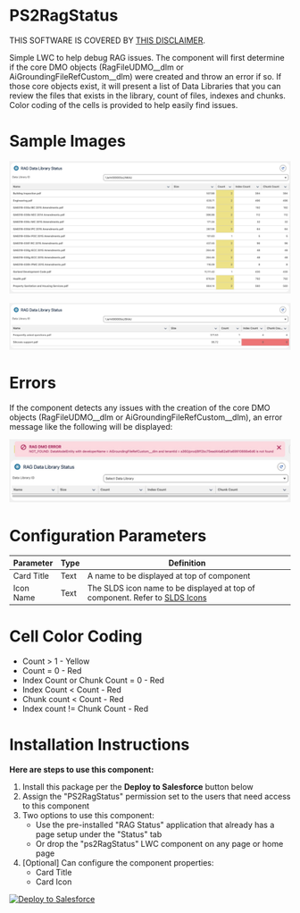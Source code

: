 # PS2RagStatus
THIS SOFTWARE IS COVERED BY [THIS DISCLAIMER](https://raw.githubusercontent.com/thedges/Disclaimer/master/disclaimer.txt).

Simple LWC to help debug RAG issues. The component will first determine if the core DMO objects (RagFileUDMO__dlm or AiGroundingFileRefCustom__dlm) were created and throw an error if so. If those core objects exist, it will present a list of Data Libraries that you can review the files that exists in the library, count of files, indexes and chunks. Color coding of the cells is provided to help easily find issues.


# Sample Images
![alt text](https://github.com/thedges/PS2RagStatus/blob/main/PS2RagStatus.jpg "Sample Photo")

![alt text](https://github.com/thedges/PS2RagStatus/blob/main/PS2RagStatus-2.jpg "Sample Photo")

# Errors
If the component detects any issues with the creation of the core DMO objects (RagFileUDMO__dlm or AiGroundingFileRefCustom__dlm), an error message like the following will be displayed:

![alt text](https://github.com/thedges/PS2RagStatus/blob/main/PS2RagStatus-Error.jpg "Error")

# Configuration Parameters

| Parameter  | Type | Definition |
| ------------- | ------------- |------------- |
| Card Title | Text | A name to be displayed at top of component |
| Icon Name | Text | The SLDS icon name to be displayed at top of component. Refer to [SLDS Icons](https://www.lightningdesignsystem.com/icons/) |

# Cell Color Coding

* Count > 1 - Yellow
* Count = 0 - Red
* Index Count or Chunk Count = 0 - Red
* Index Count < Count - Red
* Chunk count < Count - Red
* Index count != Chunk Count - Red


# Installation Instructions

<b>Here are steps to use this component:</b>
  1. Install this package per the **Deploy to Salesforce** button below
  2. Assign the "PS2RagStatus" permission set to the users that need access to this component
  3. Two options to use this component:
     * Use the pre-installed "RAG Status" application that already has a page setup under the "Status" tab
     * Or drop the "ps2RagStatus" LWC component on any page or home page
  4. [Optional] Can configure the component properties:
     * Card Title
     * Card Icon

     
<a href="https://githubsfdeploy.herokuapp.com?owner=thedges&repo=PS2RagStatus&ref=main">
  <img alt="Deploy to Salesforce"
       src="https://raw.githubusercontent.com/afawcett/githubsfdeploy/master/deploy.png">
</a>
